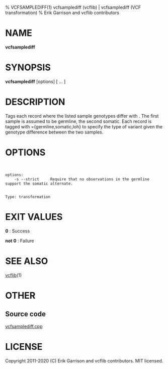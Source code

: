 % VCFSAMPLEDIFF(1) vcfsamplediff (vcflib) | vcfsamplediff (VCF transformation)
% Erik Garrison and vcflib contributors

# NAME

**vcfsamplediff**

# SYNOPSIS

**vcfsamplediff** [options] <tag> <sample> <sample> [ <sample> ... ] <vcf file>

# DESCRIPTION

Tags each record where the listed sample genotypes differ with <tag>. The first sample is assumed to be germline, the second somatic. Each record is tagged with <tag>={germline,somatic,loh} to specify the type of variant given the genotype difference between the two samples.



# OPTIONS

```


options:
    -s --strict     Require that no observations in the germline support the somatic alternate.


Type: transformation

```





# EXIT VALUES

**0**
: Success

**not 0**
: Failure

# SEE ALSO



[vcflib](./vcflib.md)(1)



# OTHER

## Source code

[vcfsamplediff.cpp](https://github.com/vcflib/vcflib/blob/master/src/vcfsamplediff.cpp)

# LICENSE

Copyright 2011-2020 (C) Erik Garrison and vcflib contributors. MIT licensed.

<!--
  Created with ./scripts/bin2md.rb scripts/bin2md-template.erb
-->
